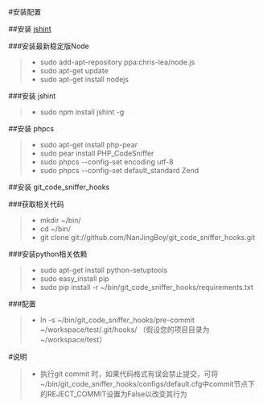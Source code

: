 #安装配置

##安装 [jshint](http://www.jshint.com/)

###安装最新稳定版Node
>- sudo add-apt-repository ppa:chris-lea/node.js
>- sudo apt-get update
>- sudo apt-get install nodejs

###安装 jshint
>- sudo npm install jshint -g

##安装 phpcs
>- sudo apt-get install php-pear
>- sudo pear install PHP_CodeSniffer
>- sudo phpcs --config-set encoding utf-8
>- sudo phpcs --config-set default_standard Zend

##安装 git_code_sniffer_hooks

###获取相关代码
>- mkdir ~/bin/
>- cd ~/bin/
>- git clone git://github.com/NanJingBoy/git_code_sniffer_hooks.git

###安装python相关依赖
>- sudo apt-get install python-setuptools
>- sudo easy_install pip
>- sudo pip install -r ~/bin/git_code_sniffer_hooks/requirements.txt

###配置
>- ln -s ~/bin/git_code_sniffer_hooks/pre-commit ~/workspace/test/.git/hooks/ （假设您的项目目录为~/workspace/test）

#说明
>- 执行git commit 时，如果代码格式有误会禁止提交，可将~/bin/git_code_sniffer_hooks/configs/default.cfg中commit节点下的REJECT_COMMIT设置为False以改变其行为
